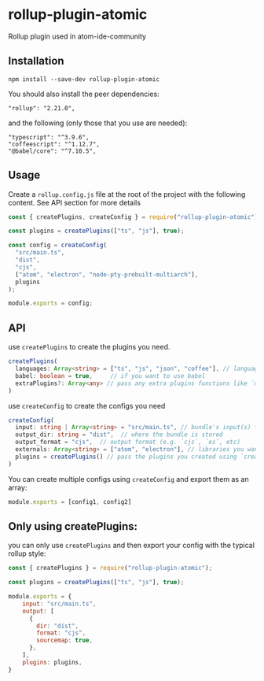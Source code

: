 # rollup-plugin-atomic

Rollup plugin used in atom-ide-community

## Installation

```
npm install --save-dev rollup-plugin-atomic
```

You should also install the peer dependencies:

```
"rollup": "2.21.0",
```
and the following (only those that you use are needed):
```
"typescript": "^3.9.6",
"coffeescript": "^1.12.7",
"@babel/core": "^7.10.5",
```

## Usage

Create a `rollup.config.js` file at the root of the project with the following content. See API section for more details

```js
const { createPlugins, createConfig } = require("rollup-plugin-atomic");

const plugins = createPlugins(["ts", "js"], true);

const config = createConfig(
  "src/main.ts",
  "dist",
  "cjs",
  ["atom", "electron", "node-pty-prebuilt-multiarch"],
  plugins
);

module.exports = config;
```

## API

use `createPlugins` to create the plugins you need.

```ts
createPlugins(
  languages: Array<string> = ["ts", "js", "json", "coffee"], // languages you use
  babel: boolean = true,     // if you want to use babel
  extraPlugins?: Array<any>	// pass any extra plugins functions like `multientry()`
)
```

use `createConfig` to create the configs you need

```ts
createConfig(
  input: string | Array<string> = "src/main.ts", // bundle's input(s) file(s)
  output_dir: string = "dist",	// where the bundle is stored
  output_format = "cjs",  // output format (e.g. `cjs`, `es`, etc)
  externals: Array<string> = ["atom", "electron"], // libraries you want to be external
  plugins = createPlugins() // pass the plugins you created using `createPlugins()`
)
```
You can create multiple configs using `createConfig` and export them as an array:
```js
module.exports = [config1, config2]
```

## Only using createPlugins:

you can only use `createPlugins` and then export your config with the typical rollup style:
```js
const { createPlugins } = require("rollup-plugin-atomic");

const plugins = createPlugins(["ts", "js"], true);

module.exports = {
    input: "src/main.ts",
    output: [
      {
        dir: "dist",
        format: "cjs",
        sourcemap: true,
      },
    ],
    plugins: plugins,
}
```
